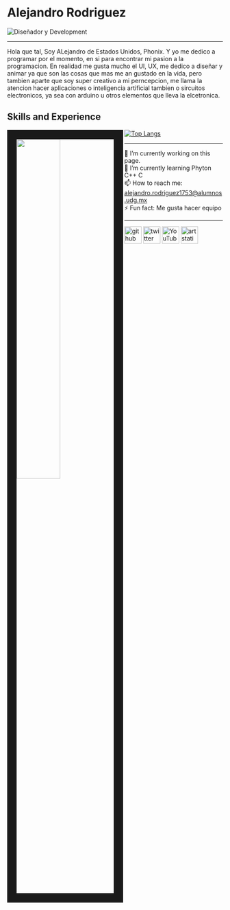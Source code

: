 # Alejandro Rodriguez


![Diseñador y Development](https://cdna.artstation.com/p/users/covers/002/696/776/default/498b33235984f953f6f58f1823985084.jpg?1655859082)
___

Hola que tal, Soy ALejandro de Estados Unidos, Phonix. Y yo me dedico a programar por el momento, en si para encontrar mi pasion a la programacion. En realidad me gusta mucho el UI, UX, me dedico a diseñar y animar ya que son las cosas que mas me an gustado en la vida, pero tambien aparte que soy super creativo a mi perncepcion, me llama la atencion hacer aplicaciones o inteligencia artificial tambien o sircuitos electronicos, ya sea con arduino u otros elementos que lleva la elcetronica.


## Skills and Experience

<img align="left" width="45%" border="22%"  src="https://cdnb.artstation.com/p/assets/images/images/050/536/803/smaller_square/alle-studio-asset.jpg?1655106628" />

 [![Top Langs](https://github-readme-stats.vercel.app/api/top-langs/?username=AlejandroRLAS)](https://github.com/anuraghazra/github-readme-stats)

___

- 🔭 I’m currently working on this page. 
- 🌱 I’m currently learning Phyton C++ C 
- 📫 How to reach me: alejandro.rodriguez1753@alumnos.udg.mx 
- ⚡ Fun fact: Me gusta hacer equipo 

___

[<img src='https://cdn.jsdelivr.net/npm/simple-icons@3.0.1/icons/github.svg' alt='github' height='40'>](https://github.com/https://github.com/AlejandroRLAS)  [<img src='https://cdn.jsdelivr.net/npm/simple-icons@3.0.1/icons/twitter.svg' alt='twitter' height='40'>](https://twitter.com/https://twitter.com/ALEJAND25950275)  [<img src='https://cdn.jsdelivr.net/npm/simple-icons@3.0.1/icons/youtube.svg' alt='YouTube' height='40'>](https://www.youtube.com/channel/https://www.youtube.com/channel/UCb1e8y_PKAYFxSId35MyJbw)  [<img src='https://cdn.jsdelivr.net/npm/simple-icons@3.0.1/icons/artstation.svg' alt='artstation' height='40'>](https://www.artstation.com/likesupergamer1517)  



